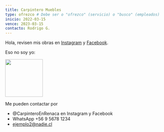 ```yaml
---
title: Carpintero Muebles
type: ofrezco # Debe ser o "ofrezco" (servicio) o "busco" (empleados)
inicio: 2022-03-15
vence: 2023-03-15
contacto: Rodrigo G.
---
```

Hola, revisen mis obras en [Instagram](https://instagram.com) y [Facebook](https://facebook.com).

Eso no soy yo:

<img src="https://thispersondoesnotexist.com/image" style="height:120px">

Me pueden contactar por

- @CarpinteroEnRenaca en Instagram y Facebook
- WhatsApp +56 9 5678 1234
- ejemplo2@nadie.cl
